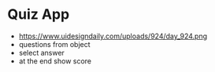 # Quiz App

- https://www.uidesigndaily.com/uploads/924/day_924.png
- questions from object
- select answer
- at the end show score
